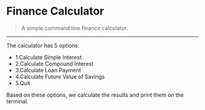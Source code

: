 # Finance Calculator
> A simple command line finance calculator.
---

The calculator has 5 options:  
 * 1.Calculate Simple Interest        
 * 2.Calculate Compound Interest        
 * 3.Calculate Loan Payment  
 * 4.Calculate Future Value of Savings  
 * 5.Quit

Based on these options, we calculate the results and print them on the terminal.